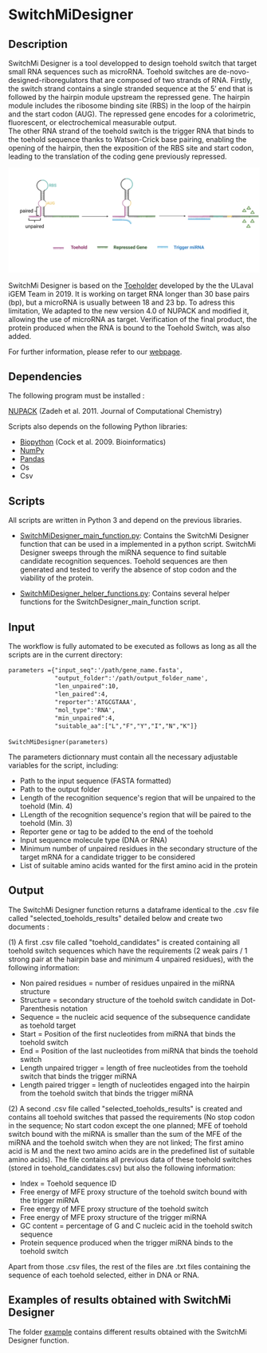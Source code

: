 # SwitchMiDesigner

## Description

SwitchMi Designer is a tool developped to design toehold switch that target small RNA sequences such as microRNA. Toehold switches are de-novo-designed-riboregulators that are  composed  of  two strands  of  RNA. Firstly,  the  switch  strand  contains a single stranded sequence at the 5’ end that is followed by the hairpin module upstream the repressed gene. The hairpin  module  includes  the  ribosome binding site  (RBS) in the loop of the hairpin and the start codon (AUG). The repressed  gene  encodes  for  a  colorimetric,  fluorescent, or  electrochemical  measurable  output.  
The  other  RNA strand of the toehold switch is the trigger RNA that binds 
to  the  toehold  sequence  thanks  to  Watson-Crick  base pairing,  enabling  the  opening  of  the  hairpin,  then  the exposition of the RBS site and start codon, leading to the translation of the coding gene previously repressed. 

![](Figures/Design%20principle%20of%20toehold%20switch.jpg)

SwitchMi Designer is based on the [Toeholder](https://github.com/igem-ulaval/toeholder) developed by the the ULaval iGEM Team in 2019. It is working on target RNA longer than 30 base pairs (bp), but a microRNA is usually between 18 and 23 bp. To adress this limitation, We adapted to the new version 4.0 of NUPACK and modified it, allowing the use of microRNA as target. Verification of the final product, the protein produced when the RNA is bound to the Toehold Switch, was also added.

For further information, please refer to our [webpage](https://2021.igem.org/Team:UParis_BME).

## Dependencies 

The following program must be installed :

[NUPACK](http://www.nupack.org) (Zadeh et al. 2011. Journal of Computational Chemistry)

Scripts also depends on the following Python libraries:

- [Biopython](https://biopython.org) (Cock et al. 2009. Bioinformatics)
- [NumPy](https://numpy.org)
- [Pandas](https://pandas.pydata.org)
- Os
- Csv 

## Scripts
All scripts are written in Python 3 and depend on the previous libraries.

- [SwitchMiDesigner_main_function.py](/SwitchMiDesigner/SwitchMiDesigner_main_function.py): Contains the SwitchMi Designer function that can be used in a implemented in a python script. SwitchMi Designer sweeps through the miRNA sequence to find suitable candidate recognition sequences. Toehold sequences are then generated and tested to verify the absence of stop codon and the viability of the protein. 

- [SwitchMiDesigner_helper_functions.py](/SwitchMiDesigner/SwitchMiDesigner_helper_functions.py): Contains several helper functions for the SwitchDesigner_main_function script.

## Input

The workflow is fully automated to be executed as follows as long as all the scripts are in the current directory:

```
parameters ={"input_seq":'/path/gene_name.fasta', 
             "output_folder":'/path/output_folder_name',
             "len_unpaired":10,
             "len_paired":4,
             "reporter":'ATGCGTAAA',
             "mol_type":'RNA',
             "min_unpaired":4,
             "suitable_aa":["L","F","Y","I","N","K"]}
             
SwitchMiDesigner(parameters)             
```

The parameters dictionnary must contain all the necessary adjustable variables for the script, including:
- Path to the input sequence (FASTA formatted)
- Path to the output folder
- Length of the recognition sequence's region that will be unpaired to the toehold (Min. 4)
- LLength of the recognition sequence's region that will be paired to the toehold (Min. 3)
- Reporter gene or tag to be added to the end of the toehold
- Input sequence molecule type (DNA or RNA)
- Minimum number of unpaired residues in the secondary structure of the target mRNA for a candidate trigger to be considered
- List of suitable amino acids wanted for the first amino acid in the protein


## Output

The SwitchMi Designer function returns a dataframe identical to the .csv file called "selected_toeholds_results" detailed below and create two documents :

(1) A first .csv file called "toehold_candidates" is created containing all toehold switch sequences which have the requirements (2 weak pairs / 1 strong pair at the hairpin base and minimum 4 unpaired residues), with the following information:
- Non paired residues = number of residues unpaired in the miRNA structure
- Structure = secondary structure of the toehold switch candidate in Dot-Parenthesis notation
- Sequence = the nucleic acid sequence of the subsequence candidate as toehold target
- Start = Position of the first nucleotides from miRNA that binds the toehold switch 
- End = Position of the last nucleotides from miRNA that binds the toehold switch 
- Length unpaired trigger = length of free nucleotides from the toehold switch that binds the trigger miRNA 
- Length paired trigger = length of nucleotides engaged into the hairpin from the toehold switch that binds the trigger miRNA

(2) A second .csv file called "selected_toeholds_results" is created and contains all toehold switches that passed the requirements (No stop codon in the sequence; No start codon except the one planned; MFE of toehold switch bound with the miRNA is smaller than the sum of the MFE of the miRNA and the toehold switch when they are not linked; The first amino acid is M and the next two amino acids are in the predefined list of suitable amino acids). The file contains all previous data of these toehold switches (stored in toehold_candidates.csv) but also the following information:
- Index = Toehold sequence ID
- Free energy of MFE proxy structure of the toehold switch bound with the trigger miRNA
- Free energy of MFE proxy structure of the toehold switch 
- Free energy of MFE proxy structure of the trigger miRNA
- GC content = percentage of G and C nucleic acid in the toehold switch sequence
- Protein sequence produced when the trigger miRNA binds to the toehold switch
 
Apart from those .csv files, the rest of the files are .txt files containing the sequence of each toehold selected, either in DNA or RNA.


## Examples of results obtained with SwitchMi Designer

The folder [example](/example) contains different results obtained with the SwitchMi Designer function.
